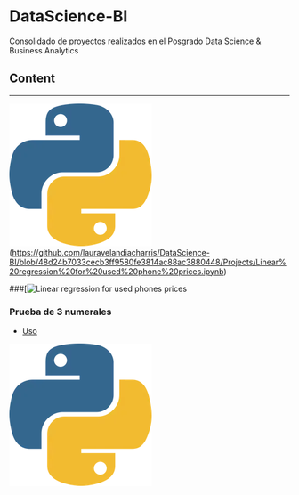 # DataScience-BI
Consolidado de proyectos realizados en el Posgrado Data Science &amp; Business Analytics

## Content
---
![Linear regression for used phones prices](https://github.com/lauravelandiacharris/DataScience-BI/blob/5f73ba45bfd264a3d16062762b7c0b7825bcd16e/Images/IMG_2192.webp)(https://github.com/lauravelandiacharris/DataScience-BI/blob/48d24b7033cecb3ff9580fe3814ac88ac3880448/Projects/Linear%20regression%20for%20used%20phone%20prices.ipynb)

###[![Linear regression for used phones prices](https://github.com/lauravelandiacharris/DataScience-BI/blob/48d24b7033cecb3ff9580fe3814ac88ac3880448/Projects/Linear%20regression%20for%20used%20phone%20prices.ipynb)

### Prueba de 3 numerales
- [Uso](#uso)

   
![](https://github.com/lauravelandiacharris/DataScience-BI/blob/5f73ba45bfd264a3d16062762b7c0b7825bcd16e/Images/IMG_2192.webp)
